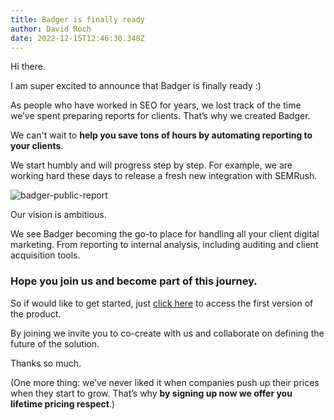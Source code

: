 ```yaml
---
title: Badger is finally ready
author: David Roch
date: 2022-12-15T12:46:30.348Z
---
```

Hi there.

I am super excited to announce that Badger is finally ready :)

As people who have worked in SEO for years, we lost track of the time we’ve spent preparing reports for clients. That’s why we created Badger.

We can't wait to **help you save tons of hours by automating reporting to your clients**.

We start humbly and will progress step by step. For example, we are working hard these days to release a fresh new integration with SEMRush.

![badger-public-report](/img/updates/public.png "Badger Public Report")

Our vision is ambitious.

We see Badger becoming the go-to place for handling all your client digital marketing. From reporting to internal analysis, including auditing and client acquisition tools.

### **Hope you join us and become part of this journey.**

So if would like to get started, just [click here](https://app.getbadger.io/) to access the first version of the product. 

By joining we invite you to co-create with us and collaborate on defining the future of the solution.

Thanks so much.

(One more thing: we’ve never liked it when companies push up their prices when they start to grow. That’s why **by signing up now we offer you lifetime pricing respect**.)
